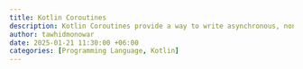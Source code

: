```yaml
---
title: Kotlin Coroutines
description: Kotlin Coroutines provide a way to write asynchronous, non-blocking code in a sequential and concise manner. They are lightweight threads that run within a CoroutineScope and help manage long-running tasks like network requests or database operations without blocking the main thread.
author: tawhidmonowar
date: 2025-01-21 11:30:00 +06:00
categories: [Programming Language, Kotlin]
---
```



